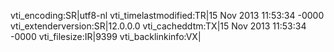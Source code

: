 vti_encoding:SR|utf8-nl
vti_timelastmodified:TR|15 Nov 2013 11:53:34 -0000
vti_extenderversion:SR|12.0.0.0
vti_cacheddtm:TX|15 Nov 2013 11:53:34 -0000
vti_filesize:IR|9399
vti_backlinkinfo:VX|
